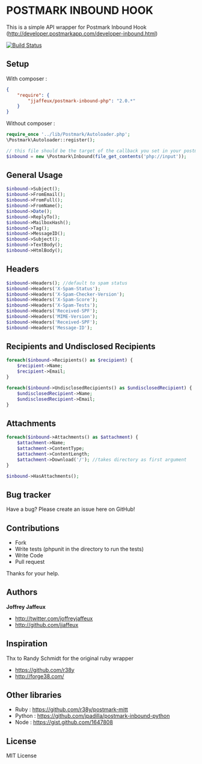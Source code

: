 POSTMARK INBOUND HOOK
=====================

This is a simple API wrapper for Postmark Inbound Hook (http://developer.postmarkapp.com/developer-inbound.html)

[![Build Status](https://secure.travis-ci.org/jjaffeux/postmark-inbound-php.png?branch=master)](http://travis-ci.org/jjaffeux/postmark-inbound-php)


Setup
-----
With composer :
``` json
{
    "require": {
        "jjaffeux/postmark-inbound-php": "2.0.*"
    }
}
``` 

Without composer :
``` php
require_once '../lib/Postmark/Autoloader.php';
\Postmark\Autoloader::register();

// this file should be the target of the callback you set in your postmark account
$inbound = new \Postmark\Inbound(file_get_contents('php://input'));
``` 

General Usage
-------------

``` php
$inbound->Subject();
$inbound->FromEmail();
$inbound->FromFull();
$inbound->FromName();
$inbound->Date();
$inbound->ReplyTo();
$inbound->MailboxHash();
$inbound->Tag();
$inbound->MessageID();
$inbound->Subject();
$inbound->TextBody();
$inbound->HtmlBody();
``` 

Headers
-------

``` php
$inbound->Headers(); //default to spam status
$inbound->Headers('X-Spam-Status');
$inbound->Headers('X-Spam-Checker-Version');
$inbound->Headers('X-Spam-Score');
$inbound->Headers('X-Spam-Tests');
$inbound->Headers('Received-SPF');
$inbound->Headers('MIME-Version');
$inbound->Headers('Received-SPF');
$inbound->Headers('Message-ID');
``` 


Recipients and Undisclosed Recipients
-------------------------------------

``` php
foreach($inbound->Recipients() as $recipient) {
	$recipient->Name;
	$recipient->Email;
}

foreach($inbound->UndisclosedRecipients() as $undisclosedRecipient) {
	$undisclosedRecipient->Name;
	$undisclosedRecipient->Email;
}
``` 

Attachments
-------------------------------------

``` php
foreach($inbound->Attachments() as $attachment) {
	$attachment->Name;
	$attachment->ContentType;
	$attachment->ContentLength;
	$attachment->Download('/'); //takes directory as first argument
}

$inbound->HasAttachments();
``` 


Bug tracker
-----------

Have a bug? Please create an issue here on GitHub!


Contributions
-------------

* Fork
* Write tests (phpunit in the directory to run the tests)
* Write Code
* Pull request

Thanks for your help.


Authors
-------

**Joffrey Jaffeux**

+ http://twitter.com/joffreyjaffeux
+ http://github.com/jjaffeux

Inspiration
-----------

Thx to Randy Schmidt for the original ruby wrapper

+ https://github.com/r38y
+ http://forge38.com/


Other libraries
---------------

+ Ruby : https://github.com/r38y/postmark-mitt
+ Python : https://github.com/jpadilla/postmark-inbound-python
+ Node : https://gist.github.com/1647808


License
---------------------

MIT License